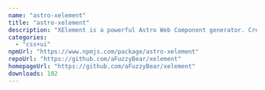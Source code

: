 ```yaml
---
name: "astro-xelement"
title: "astro-xelement"
description: "XElement is a powerful Astro Web Component generator. Create your own Astro compliant Web Components using only HTML Elements with additional Client-Side JS/TS interactivity sprinkled into the Element."
categories:
  - "css+ui"
npmUrl: "https://www.npmjs.com/package/astro-xelement"
repoUrl: "https://github.com/aFuzzyBear/xelement"
homepageUrl: "https://github.com/aFuzzyBear/xelement"
downloads: 102
---
```

